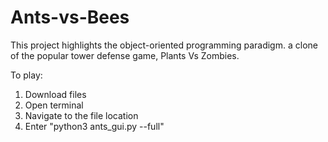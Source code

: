 # Ants-vs-Bees
 This project highlights the object-oriented programming paradigm. a clone of the popular tower defense game, Plants Vs Zombies.

To play:

1) Download files
2) Open terminal
3) Navigate to the file location
4) Enter "python3 ants_gui.py --full"
